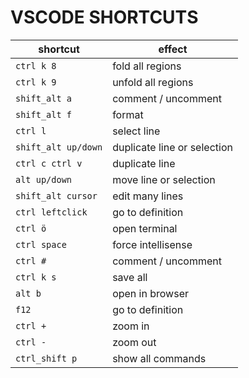 # VSCODE SHORTCUTS

| shortcut | effect |
| --- | --- |
| `ctrl k 8` | fold all regions |
| `ctrl k 9` | unfold all regions |
| `shift_alt a` | comment / uncomment |
| `shift_alt f` | format |
| `ctrl l` | select line |
| `shift_alt up/down` | duplicate line or selection |
| `ctrl c ctrl v` | duplicate line |
| `alt up/down` | move line or selection |
| `shift_alt cursor` | edit many lines |
| `ctrl leftclick` | go to definition |
| `ctrl ö` | open terminal |
| `ctrl space` | force intellisense |
| `ctrl #` | comment / uncomment |
| `ctrl k s` | save all |
| `alt b` | open in browser |
| `f12` | go to definition |
| `ctrl +` | zoom in |
| `ctrl -` | zoom out |
| `ctrl_shift p` | show all commands |

